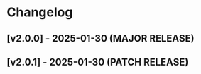 # Changelog

## [v2.0.0] - 2025-01-30 (MAJOR RELEASE)




## [v2.0.1] - 2025-01-30 (PATCH RELEASE)



